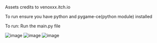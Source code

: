 Assets credits to venoxxx.itch.io

To run ensure you have python and pygame-ce(python module) installed

To run:
Run the main.py file

![image](https://github.com/user-attachments/assets/d116e936-3a32-4cd0-b0bf-058a40ea8c8c)
![image](https://github.com/user-attachments/assets/009b06db-f65d-48f5-a04d-c63848e8360c)
![image](https://github.com/user-attachments/assets/77d38d5b-51c0-4342-8bd7-cb619b8f70f9)

